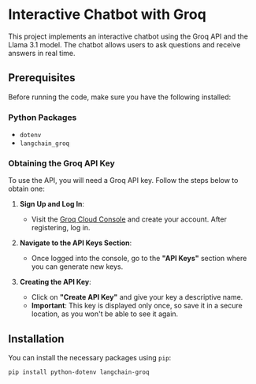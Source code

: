 # Interactive Chatbot with Groq

This project implements an interactive chatbot using the Groq API and the Llama 3.1 model. The chatbot allows users to ask questions and receive answers in real time.

## Prerequisites

Before running the code, make sure you have the following installed:

### Python Packages

- `dotenv`
- `langchain_groq`

### Obtaining the Groq API Key

To use the API, you will need a Groq API key. Follow the steps below to obtain one:

1. **Sign Up and Log In**:  
   - Visit the [Groq Cloud Console](https://console.groq.com/playground) and create your account. After registering, log in.

2. **Navigate to the API Keys Section**:  
   - Once logged into the console, go to the **"API Keys"** section where you can generate new keys.

3. **Creating the API Key**:  
   - Click on **"Create API Key"** and give your key a descriptive name.  
   - **Important**: This key is displayed only once, so save it in a secure location, as you won't be able to see it again.

## Installation

You can install the necessary packages using `pip`:

```bash
pip install python-dotenv langchain-groq
